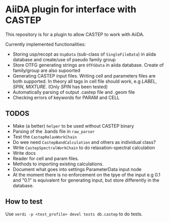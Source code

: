 AiiDA plugin for interface with CASTEP
======================================

This repository is for a plugin to allow CASTEP to work with AiiDA.

Currently implemented functionalities:

* Storing usp/recopt as `UspData` (sub-class of `SingleFileData`) in aiida database and create/use of pseudo family group
* Store OTFG generating strings are `OTFGData` in aiida database. Create of family/group are also supoorted
* Generating CASTEP input files. Writing cell and parameters files are both supported. In theory all tags in cell file should work, e.g *LABEL*, *SPIN*, *MIXTURE*. (Only *SPIN* has been tested)
* Automatically parsing of output .castep file and .geom file
* Checking errors of keywords for PARAM and CELL

TODOS
-----

* Make (a better) `helper` to be used without CASTEP binary
* Parsing of the .bands file in `raw_parser`
* Test the `CastepRelaxWorkChain`
* Do wee need `CastepBandCalculation` and others as individual class?
* Write `CastepSpectralWorkChain` to do relaxation-spectral calculation
* Write docs
* Reader for cell and param files.
* Methods to importing existing calculations.
* Document what goes into settings ParameterData input node
* At the moment there is no enforcement on the tpye of the input e.g 0.1 and "0.1" is equivalent for generating input, but store differently in the database.

How to test
-----------

Use `verdi -p <test_profile> devel tests db.castep` to do tests.
